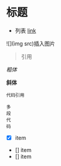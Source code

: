 # 标题
- 列表
[link](address)

![](img src)插入图片

> 引用

*粗体*

**斜体**

`代码引用`
```
多
段
代
码
```

- [x] item
- [] item
- [] item



